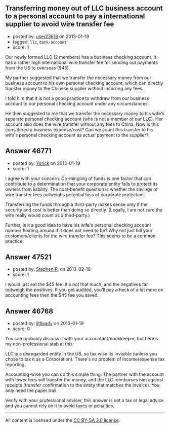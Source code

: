 ## Transferring money out of LLC business account to a personal account to pay a international supplier to avoid wire transfer fee

- posted by: [user23618](https://stackexchange.com/users/-1/23618-user23618) on 2013-01-19
- tagged: `llc`, `bank-account`
- score: 1

Our newly formed LLC (2 members) has a business checking account. It has a rather high international wire transfer fee for sending out payments from the US to overseas ($45).

My partner suggested that we transfer the necessary money from our business account to his own personal checking account, which can directly transfer money to the Chinese supplier without incurring any fees.

I told him that it is not a good practice to withdraw from our business account to our personal checking account under any circumstances.

He then suggested to me that we transfer the necessary money to his wife's separate personal checking account (who is not a member of our LLC). Her account also does the wire transfer without any fees to China.  Now is this considered a business expense/cost?  Can we count this transfer to his wife's personal checking account as actual payment to the supplier?



## Answer 46771

- posted by: [Yorick](https://stackexchange.com/users/-1/22512-yorick) on 2013-01-19
- score: 1

I agree with your concern.  Co-mingling of funds is one factor that can contribute to a determination that your corporate entity fails to protect its owners from liability.  The cost-benefit question is whether the savings of wire transfer fees outweighs potential loss of corporate protection.

Transferring the funds through a third-party makes sense only if the security and cost is better than doing so directly. (Legally, I am not sure the wife really would count as a third-party.)

Further, is it a good idea to have his wife's personal checking account number floating around if it does not need to be?  Why not just bill your customers/clients for the wire transfer fee?  This seems to be a common practice.


## Answer 47521

- posted by: [Stephen P.](https://stackexchange.com/users/-1/25058-stephen-p) on 2013-02-18
- score: 1

I would just eat the $45 fee. It's not that much, and the negatives far outweigh the positives. If you get audited, you'll pay a heck of a lot more on accounting fees then the $45 fee you saved. 


## Answer 46768

- posted by: [littleadv](https://stackexchange.com/users/-1/13808-littleadv) on 2013-01-19
- score: 0

You can probably discuss it with your accountant/bookkeeper, but here's my non-professional stab at this:

LLC is a disregarded entity in the US, so tax wise its invisible (unless you chose to tax it as a Corporation). There's no problem of income/expense tax reporting.

Accounting-wise you can do this simple thing: The partner with the account with lower fees will transfer the money, and the LLC reimburses him against receipts (transfer confirmation to the entity that matches the invoice). You only need the paper trail.

Verify with your professional adviser, this answer is not a tax or legal advice and you cannot rely on it to avoid taxes or penalties.



---

All content is licensed under the [CC BY-SA 3.0 license](https://creativecommons.org/licenses/by-sa/3.0/).
